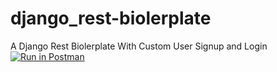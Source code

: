 # django_rest-biolerplate
A Django Rest Biolerplate With Custom User Signup and Login
[![Run in Postman](https://run.pstmn.io/button.svg)](https://app.getpostman.com/run-collection/1e9697ea5bffdbe41457)
